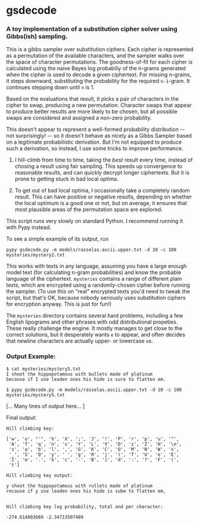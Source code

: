 # gsdecode
### A toy implementation of a substitution cipher solver using Gibbs(ish) sampling.

This is a gibbs sampler over substitution ciphers. Each cipher is represented as a permutation of the available characters, and the sampler walks over the space of character permutations. The goodness-of-fit for each cipher is calculated using the naive Bayes log probabiliy of the n-grams generated when the cipher is used to decode a given ciphertext. For missing n-grams, it steps downward, substituting the probability for the required `n-1`-gram. It continues stepping down until `n` is 1.

Based on the evaluations that result, it picks a pair of characters in the cipher to swap, producing a new permutation. Character swaps that appear to produce better results are more likely to be chosen, but all possible swaps are considered and assigned a non-zero probability.

This doesn't appear to represent a well-formed probability distribution -- not surprisingly! -- so it doesn't behave as nicely as a Gibbs Sampler based on a legitimate probabilistic derivation. But I'm not equipped to produce such a derivation, so instead, I use some tricks to improve performance. 

1. I hill-climb from time to time, taking the _best_ result every time, instead of chosing a result using fair sampling. This speeds up convergence to reasonable results, and can quickly decrypt longer ciphertexts. But it is prone to getting stuck in bad local optima.

2. To get out of bad local optima, I occasionally take a completely random result. This can have positive or negative results, depending on whether the local optimum is a good one or not, but on average, it ensures that most plausible areas of the permutation space are explored.

This script runs very slowly on standard Python. I recommend running it with Pypy instead.

To see a simple example of its output, run

    pypy gsdecode.py -m models/rasselas.ascii.upper.txt -d 10 -c 100 mysteries/mystery2.txt

This works with texts in any language, assuming you have a large enough model text (for calculating n-gram probabilities) and know the probable language of the ciphertext. `mysteries` contains a range of different plain texts, which are encrypted using a randomly-chosen cipher before running the sampler. (To use this on "real" encrypted texts you'd need to tweak the script, but that's OK, because nobody seriously uses substitution ciphers for encryption anyway. This is just for fun!)

The `mysteries` directory contains several hard problems, including a few English lipograms and other phrases with odd distributional propeties. These really challenge the engine. It mostly manages to get close to the correct solutions, but it desperately wants `e` to appear, and often decides that newline characters are actually upper- or lowercase `e`s.

### Output Example:

```
$ cat mysteries/mystery5.txt 
I shoot the hippopotamous with bullets made of platinum
because if I use leaden ones his hide is sure to flatten em.

$ pypy gsdecode.py -m models/rasselas.ascii.upper.txt -d 10 -c 100 mysteries/mystery5.txt 
```
[... Many lines of output here... ]

Final output:

```
Hill climbing key: 

['w', 'o', "'", 'h', 'X', ';', 'J', '!', 'P', 'r', 'p', 'u', '"', 
 'A', 'f', 'q', 'n', 'v', 'Y', 'L', 'V', 'D', 'z', 'Z', 'H', '\n', 
 's', 'a', 'b', 'l', ',', 'G', 'K', 'C', 'O', 'M', 'N', 'W', 'x', 
 '_', 'S', 'Q', 'y', ' ', 'g', 'R', 'j', ')', 'T', 'U', 'e', 'E', 
 'I', 'm', '.', 'k', 'c', '-', 'B', 'i', 'd', ':', '?', 'F', '(', 
 't']

Hill climbing key output: 

y shoot the hippopotamous with rullets made of platinum
recause if y use leaden ones his hide is sube to flatten em,


Hill climbing key log probability, total and per character: 

-274.614803669 -2.34713507409
```

